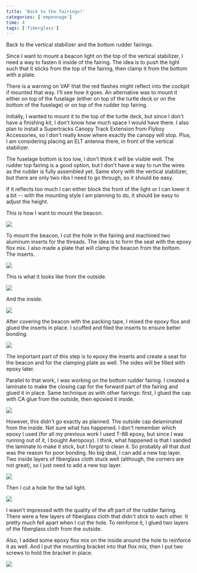 ```yaml
---
title: 'Back to the fairings!'
categories: ['empennage']
time: 4
tags: ['fiberglass']
---
```


Back to the vertical stabilizer and the bottom rudder fairings.

<!-- more -->

Since I want to mount a beacon light on the top of the vertical stabilizer, I need a way to fasten it inside of the fairing. The idea is to push the light such that it sticks from the top of the fairing, then clamp it from the bottom with a plate.

There is a warning on VAF that the red flashes might reflect into the cockpit if mounted that way. I'll see how it goes. An alternative was to mount it either on top of the fuselage (either on top of the turtle deck or on the bottom of the fuselage) or on top of the rudder top fairing.

Initially, I wanted to mount it to the top of the turtle deck, but since I don't have a finishing kit, I don't know how much space I would have there. I also plan to install a Supertracks Canopy Track Extension from Flyboy Accessories, so I don't really know where exactly the canopy will stop. Plus, I am considering placing an ELT antenna there, in front of the vertical stabilizer.

The fuselage bottom is too low, I don't think it will be visible well. The rudder top fairing is a good option, but I don't have a way to run the wires as the rudder is fully assembled yet. Same story with the vertical stabilizer, but there are only two ribs I need to go through, so it should be easy.

If it reflects too much I can either block the front of the light or I can lower it a bit -- with the mounting style I am planning to do, it should be easy to adjust the height.

This is how I want to mount the beacon.

![](0-tail-beacon.jpeg)

To mount the beacon, I cut the hole in the fairing and machined two aluminum inserts for the threads. The idea is to form the seat with the epoxy flox mix. I also made a plate that will clamp the beacon from the bottom. The inserts.

![](1-tail-beacon-inserts.jpeg)

This is what it looks like from the outside.

![](2-tail-beacon-mounted.jpeg)

And the inside.

![](3-tail-beacon-mounted-2.jpeg)

After covering the beacon with the packing tape, I mixed the epoxy flox and glued the inserts in place. I scuffed and filed the inserts to ensure better bonding.

![](4-inserts-epoxied.jpeg)

The important part of this step is to epoxy the inserts and create a seat for the beacon and for the clamping plate as well. The sides will be filled with epoxy later.

Parallel to that work, I was working on the bottom rudder fairing. I created a laminate to make the closing cap for the forward part of the fairing and glued it in place. Same technique as with other fairings: first, I glued the cap with CA glue from the outside, then epoxied it inside.

![](5-bottom-fairing-cap.jpeg)

However, this didn't go exactly as planned. The outside cap delaminated from the inside. Not sure what has happened. I don't remember which epoxy I used (for all my previous work I used T-88 epoxy, but since I was running out of it, I bought Aeropoxy). I think, what happened is that I sanded the laminate to make it stick, but I forgot to clean it. So probably all that dust was the reason for poor bonding. No big deal, I can add a new top layer. Two inside layers of fiberglass cloth stuck well (although, the corners are not great), so I just need to add a new top layer.

![](6-cap-delaminated.jpeg)

Then I cut a hole for the tail light.

![](7-tail-light-hole.jpeg)

I wasn't impressed with the quality of the aft part of the rudder fairing. There were a few layers of fiberglass cloth that didn't stick to each other. It pretty much fell apart when I cut the hole. To reinforce it, I glued two layers of the fiberglass cloth from the outside.

Also, I added some epoxy flox mix on the inside around the hole to reinforce it as well. And I put the mounting bracket into that flox mix, then I put two screws to hold the bracket in place.

![](8-reinforcing-rudder-fairing.jpeg)
